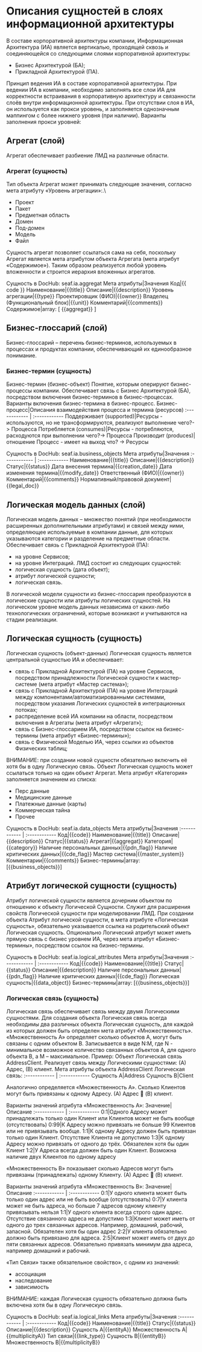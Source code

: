 # Описания сущностей в слоях информационной архитектуры

В составе корпоративной архитектуры компании, Информационная Архитектура (ИА) является вертикалью, проходящей сквозь и соединяющейся со следующими слоями корпоративной архитектуры:

- Бизнес Архитектурой (БА);
- Прикладной Архитектурой (ПА).

Принцип ведения ИА в составе корпоративной архитектуры.
При ведении ИА в компании, необходимо заполнять все слои ИА для корректности встраивания в корпоративную архитектуру и связанности слоёв внутри информационной архитектуры.
При отсутствии слоя в ИА, он используется как прокси уровень, и заполняется однозначным маппингом с более нижнего уровня (при наличии).
Варианты заполнения прокси уровней:

## Агрегат (слой)

Агрегат обеспечивает разбиение ЛМД на различные области.

### Агрегат (сущность)

Тип объекта Агрегат может принимать следующие значения, согласно мета атрибуту «Уровень агрегации»:.\

- Проект
- Пакет
- Предметная область
- Домен
- Под-домен
- Модель
- Файл

Сущность агрегат позволяет ссылаться сама на себя, поскольку Агрегат является мета атрибутом объекта Агрегата (мета атрибут «Содержимое»).
Таким образом реализуется любой уровень вложенности и строится иерархия вложенных агрегатов.

Сущность в DocHub: seaf.ia.aggregat
Мета атрибуты|Значения
Код|{{ code }}
Наименование|{{title}}
Описание|{{description}}
Уровень агрегации|{{type}}
Проектировщик (ФИО)|{{owner}}
Владелец (Функциональный блок)|{{unit}}
Комментарий|{{comments}}
Содержимое|array: [
{{aggregat}}
]

## Бизнес-глоссарий (слой)

Бизнес-глоссарий – перечень бизнес-терминов, используемых в процессах и продуктах компании, обеспечивающий их единообразное понимание.

### Бизнес-термин (сущность)

Бизнес-термин (бизнес-объект)
Понятие, которым оперируют бизнес-процессы компании.
Обеспечивает связь с Бизнес Архитектурой (БА), посредством включения бизнес-терминов в бизнес-процессах.
Варианты включения бизнес-термина в бизнес-процесс.
Бизнес-процесс|Описания взаимодействия процесса и термина (ресурсов)
:------------  | :------------
Поддерживает (supported)|Ресурсы - используются, но не трансформируются, реализуют выполнение чего?-> Процесса
Потребляется (consumes)|Ресурсы - потребляются, расходуются при выполнении чего?-> Процесса
Производит (produces)|отношение Процесс - имеет на выход  что? -> Ресурсы

Сущность в DocHub: seaf.ia.business_objects
Мета атрибуты|Значения
:------------  | :------------
Наименование|{{title}}
Описание|{{description}}
Статус|{{status}}
Дата внесения термина|{{creation_date}}
Дата изменения термина|{{modify_date}}
Ответственный (ФИО)|{{owner}}
Комментарий|{{comments}}
Нормативный/правовой документ|{{legal_doc}}

## Логическая модель данных (слой)

Логическая модель данных – множество понятий (при необходимости расширенных дополнительными атрибутами) и связей между ними, определяющее используемые в компании данные, для которых указываются категории и разделение на предметные области. Обеспечивает связь с Прикладной Архитектурой (ПА):

- на уровне Сервисов;
- на уровне Интеграций.
ЛМД состоит из следующих сущностей:
- логическая сущность (дата объект);
- атрибут логической сущности;
- логическая связь.

В логической модели сущности из бизнес-глоссария преобразуются в логические сущности или атрибуты логических сущностей.
На логическом уровне модель данных независима от каких-либо технологических ограничений, которые возникают и учитываются на стадии реализации.

## Логическая сущность (сущность)

Логическая сущность (объект-данных)
Логическая сущность является центральной сущностью ИА и обеспечивает:

- связь с Прикладной Архитектурой (ПА) на уровне Сервисов, посредством принадлежности Логической сущности к мастер-системе (мета атрибут «Мастер система»);
- связь с Прикладной Архитектурой (ПА) на уровне Интеграций между компонентами/автоматизированными системами, посредством указания Логических сущностей в интеграционных потоках;
- распределение всей ИА компании на области, посредством включения в Агрегаты (мета атрибут «Агрегат»);
- связь с Бизнес-глоссарием ИА, посредством ссылок на бизнес-термины (мета атрибут «Бизнес-термины»);
- связь с Физической Моделью ИА, через ссылки из объектов Физических таблиц;

ВНИМАНИЕ: при создании новой сущности обязательно включить её хотя бы в одну Логическую связь.
Объект Логическая сущность может ссылаться только на один объект Агрегат.
Мета атрибут «Категория» заполняется значением из списка:

- Перс данные
- Медицинские данные
- Платежные данные (карты)
- Коммерческая тайна
- Прочее

Сущность в DocHub: seaf.ia.data_objects
Мета атрибуты|Значения
:------------  | :------------
Код|{{code}}
Наименование|{{title}}
Описание|{{description}}
Статус|{{status}}
Агрегат|{{aggregat}}
Категория|{{category}}
Наличие персональных данных|{{pdn_flag}}
Наличие критических данных|{{cde_flag}}
Мастер система|{{master_system}}
Комментарии|{{comments}}
Бизнес-термины|array: [{{business_objects}}]

## Атрибут логической сущности (сущность)

Атрибут логической сущности является дочерним объектом по отношению к объекту Логической Сущности.
Служит для расширения свойств Логической сущности при моделировании ЛМД.
При создании объекта Атрибут логической сущности, в мета атрибуте «Логическая сущность», обязательно указывается ссылка на родительский объект Логическая сущность.
Опционально Логический атрибут может иметь прямую связь с бизнес уровнем ИА, через мета атрибут «Бизнес-термины», посредством ссылок на бизнес-термины.

Сущность в DocHub: seaf.ia.logical_attributes
Мета атрибуты|Значения
:------------  | :------------
Код|{{code}}
Наименование|{{title}}
Статус|{{status}}
Описание|{{description}}
Наличие персональных данных|{{pdn_flag}}
Наличие критических данных|{{cde_flag}}
Логическая сущность|{{data_object}}
Бизнес-термины|array: [{{business_objects}}]

### Логическая связь (сущность)

Логическая связь обеспечивает связь между двумя Логическими сущностями.
Для создания объекта Логическая связь всегда необходимы два различных объекта Логическая сущность, для каждой из которых должен быть определен мета атрибут «Множественность».
«Множественность А» определяет сколько объектов А, могут быть связаны с одним объектом В. Записывается в виде N:M, где N - минимальное возможное количество связанных объектов А, для одного объекта В, а М – максимальное.
Пример:
Объект Логическая связь AddressClient. Реализует связь между Логическими сущностями:
(А) Адрес, (В) клиент.
Мета атрибуты объекта AddressClient Логическая связь:
:------------  | :------------
Сущность А|Address
Сущность В|Client

Аналогично определяется «Множественность А». Сколько Клиентов могут быть привязаны к одному Адресу. (А) Адрес  (В) клиент.

Варианты значений атрибута «Множественность А»:
Значение|Описание
:------------  | :------------
0:1|Одного Адресу может принадлежать только один Клиент или Клиентов может не быть вообще (отсутствовать)
0:99|К Адресу можно привязать не больше 99 Клиентов или не привязывать вообще.
1:1|К одному Адресу должен быть привязан только один Клиент. Отсутствие Клиента не допустимо
1:3|К одному Адресу можно привязать от одного до трёх. Обязателен хотя бы один Клиент
1:2|У Адреса всегда должен быть один Клиент. Возможна наличие двух Клиентов по одному адресу

«Множественность В» показывает сколько Адресов могут быть привязаны (принадлежать) одному Клиенту. (А) Адрес  (В) клиент.

Варианты значений атрибута «Множественность В»:
Значение|Описание
:------------  | :------------
0:1|У одного клиента может быть только один адрес или не быть вообще (отсутствовать)
0:7|У клиента может не быть адреса, но больше 7 адресов одному клиенту привязывать нельзя
1:1|У одного клиента всегда строго один адрес. Отсутствие связанного адреса не допустимо
1:3|Клиент может иметь от одного до трех связанных адресов. Например, домашний, рабочий, запасной. Обязателен хотя бы один адрес
2:2|У клиента обязательно должно быть привязано для адреса.
2:5|Клиент может иметь от двух до пяти связанных адресов. Обязательно привязать минимум два адреса, например домашний и рабочий.

«Тип Связи» также обязательное свойство», с одним из значений:

- ассоциация
- наследование
- зависимость

ВНИМАНИЕ: каждая Логическая сущность обязательно должна быть включена хотя бы в одну Логическую связь.

Сущность в DocHub: seaf.ia.logical_links
Мета атрибуты|Значения
:------------  | :------------
Код|{{code}}
Наименование|{{title}}
Статус|{{status}}
Описание|{{description}}
Сущность А|{{entityA}}
Множественность A|{{multiplicityA}}
Тип связи|{{link_type}}
Сущность В|{{entityB}}
Множественность B|{{multiplicityB}}
